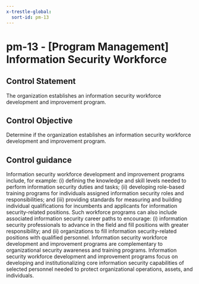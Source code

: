 ```yaml
---
x-trestle-global:
  sort-id: pm-13
---
```


# pm-13 - \[Program Management\] Information Security Workforce

## Control Statement

The organization establishes an information security workforce development and improvement program.

## Control Objective

Determine if the organization establishes an information security workforce development and improvement program.

## Control guidance

Information security workforce development and improvement programs include, for example: (i) defining the knowledge and skill levels needed to perform information security duties and tasks; (ii) developing role-based training programs for individuals assigned information security roles and responsibilities; and (iii) providing standards for measuring and building individual qualifications for incumbents and applicants for information security-related positions. Such workforce programs can also include associated information security career paths to encourage: (i) information security professionals to advance in the field and fill positions with greater responsibility; and (ii) organizations to fill information security-related positions with qualified personnel. Information security workforce development and improvement programs are complementary to organizational security awareness and training programs. Information security workforce development and improvement programs focus on developing and institutionalizing core information security capabilities of selected personnel needed to protect organizational operations, assets, and individuals.
